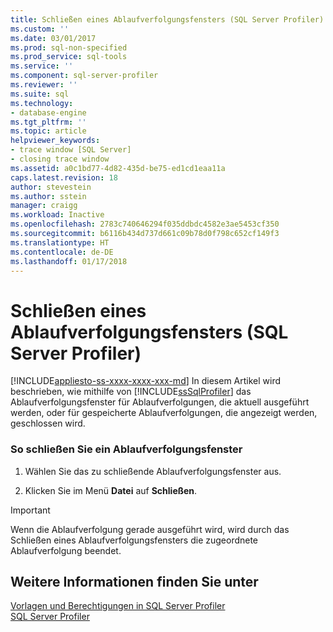 ```yaml
---
title: Schließen eines Ablaufverfolgungsfensters (SQL Server Profiler) | Microsoft Docs
ms.custom: ''
ms.date: 03/01/2017
ms.prod: sql-non-specified
ms.prod_service: sql-tools
ms.service: ''
ms.component: sql-server-profiler
ms.reviewer: ''
ms.suite: sql
ms.technology:
- database-engine
ms.tgt_pltfrm: ''
ms.topic: article
helpviewer_keywords:
- trace window [SQL Server]
- closing trace window
ms.assetid: a0c1bd77-4d82-435d-be75-ed1cd1eaa11a
caps.latest.revision: 18
author: stevestein
ms.author: sstein
manager: craigg
ms.workload: Inactive
ms.openlocfilehash: 2783c740646294f035ddbdc4582e3ae5453cf350
ms.sourcegitcommit: b6116b434d737d661c09b78d0f798c652cf149f3
ms.translationtype: HT
ms.contentlocale: de-DE
ms.lasthandoff: 01/17/2018
---
```

# <a name="close-a-trace-window-sql-server-profiler"></a>Schließen eines Ablaufverfolgungsfensters (SQL Server Profiler)
[!INCLUDE[appliesto-ss-xxxx-xxxx-xxx-md](../../includes/appliesto-ss-xxxx-xxxx-xxx-md.md)] In diesem Artikel wird beschrieben, wie mithilfe von [!INCLUDE[ssSqlProfiler](../../includes/sssqlprofiler-md.md)] das Ablaufverfolgungsfenster für Ablaufverfolgungen, die aktuell ausgeführt werden, oder für gespeicherte Ablaufverfolgungen, die angezeigt werden, geschlossen wird.  
  
### <a name="to-close-a-trace-window"></a>So schließen Sie ein Ablaufverfolgungsfenster  
  
1.  Wählen Sie das zu schließende Ablaufverfolgungsfenster aus.  
  
2.  Klicken Sie im Menü **Datei** auf **Schließen**.  
  
> [!IMPORTANT]  
>  Wenn die Ablaufverfolgung gerade ausgeführt wird, wird durch das Schließen eines Ablaufverfolgungsfensters die zugeordnete Ablaufverfolgung beendet.  
  
## <a name="see-also"></a>Weitere Informationen finden Sie unter  
 [Vorlagen und Berechtigungen in SQL Server Profiler](../../tools/sql-server-profiler/sql-server-profiler-templates-and-permissions.md)   
 [SQL Server Profiler](../../tools/sql-server-profiler/sql-server-profiler.md)  
  
  
